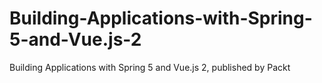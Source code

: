 # Building-Applications-with-Spring-5-and-Vue.js-2
Building Applications with Spring 5 and Vue.js 2, published by Packt
